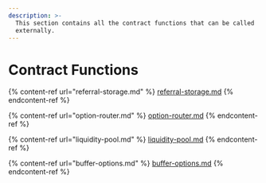```yaml
---
description: >-
  This section contains all the contract functions that can be called
  externally.
---
```


# Contract Functions

{% content-ref url="referral-storage.md" %}
[referral-storage.md](referral-storage.md)
{% endcontent-ref %}

{% content-ref url="option-router.md" %}
[option-router.md](option-router.md)
{% endcontent-ref %}

{% content-ref url="liquidity-pool.md" %}
[liquidity-pool.md](liquidity-pool.md)
{% endcontent-ref %}

{% content-ref url="buffer-options.md" %}
[buffer-options.md](buffer-options.md)
{% endcontent-ref %}
